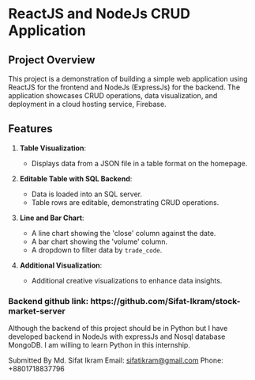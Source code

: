 # ReactJS and NodeJs CRUD Application

## Project Overview

This project is a demonstration of building a simple web application using ReactJS for the frontend and NodeJs (ExpressJs) for the backend. The application showcases CRUD operations, data visualization, and deployment in a cloud hosting service, Firebase.

## Features

1. **Table Visualization**:
   - Displays data from a JSON file in a table format on the homepage.

2. **Editable Table with SQL Backend**:
   - Data is loaded into an SQL server.
   - Table rows are editable, demonstrating CRUD operations.

3. **Line and Bar Chart**:
   - A line chart showing the 'close' column against the date.
   - A bar chart showing the 'volume' column.
   - A dropdown to filter data by `trade_code`.

4. **Additional Visualization**:
   - Additional creative visualizations to enhance data insights.


<h3>Backend github link: https://github.com/Sifat-Ikram/stock-market-server</h3>
Although the backend of this project should be in Python but I have developed backend in NodeJs with expressJs and Nosql database MongoDB. I am willing to learn Python in this internship.

Submitted By
Md. Sifat Ikram
Email: sifatikram@gmail.com
Phone: +8801718837796
